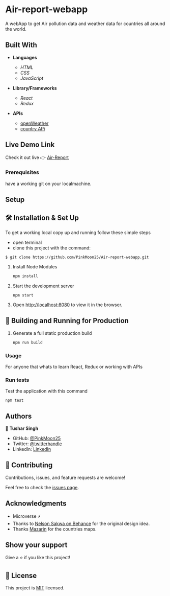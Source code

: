# Air-report-webapp

A webApp to get Air pollution data and weather data for countries all around the world.

## Built With

- **Languages**

  - *HTML*
  - *CSS*
  - *JavaScript*

- **Library/Frameworks**
   - *React*
   - *Redux*

- **APIs**
    - [openWeather](https://openweathermap.org/api)
    - [country APi](https://restcountries.com/)
 
## Live Demo Link

   Check it out live :point_right: [Air-Report](https://pinkmoon25.github.io/Air-report-webapp/)

### Prerequisites

have a working git on your localmachine.

## Setup


## 🛠 Installation & Set Up
To get a working local copy up and running follow these simple steps

- open terminal
- clone this project with the command:

```
$ git clone https://github.com/PinkMoon25/Air-report-webapp.git
```
1. Install Node Modules

   ```sh
   npm install
   ```

2. Start the development server

   ```
   npm start
   ```

3. Open [http://localhost:8080](http://localhost:8080) to view it in the browser.

## 🚀 Building and Running for Production

1. Generate a full static production build

   ```sh
   npm run build
   ```
### Usage
For anyone that whats to learn React, Redux or working with APIs

### Run tests

Test the application with this command

```
npm test
```

## Authors

👤 **Tushar Singh**

- GitHub: [@PinkMoon25](https://github.com/PinkMoon25/)
- Twitter: [@twitterhandle](https://twitter.com/TusharS90674484)
- LinkedIn: [LinkedIn](https://www.linkedin.com/in/meet-tushar-singh/)
 
## 🤝 Contributing

Contributions, issues, and feature requests are welcome!

Feel free to check the [issues page](https://github.com/PinkMoon25/Math-magicians/issues/).

## Acknowledgments

- Microverse ⚡
- Thanks to [Nelson Sakwa on Behance](https://www.behance.net/sakwadesignstudio) for the original design idea.
- Thanks [Mazarin](https://github.com/djaiss/mapsicon) for the countries maps.

## Show your support

Give a ⭐️ if you like this project!

## 📝 License

This project is [MIT](./LICENSE) licensed.